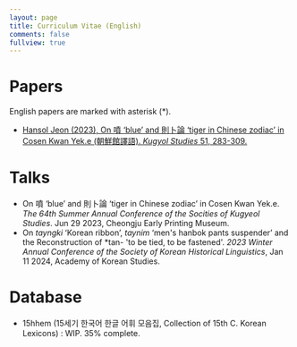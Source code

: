 ```yaml
---
layout: page
title: Curriculum Vitae (English)
comments: false
fullview: true
---
```

# Papers
English papers are marked with asterisk (\*).
- [Hansol Jeon (2023), On 噴 ‘blue’ and 則卜論 ‘tiger in Chinese zodiac’ in Cosen Kwan Yek.e (朝鮮館譯語). *Kugyol Studies* 51, 283-309.](http://journal.kstudy.com/service-journal/view.asp?code=YqldZWtoSqVtJTNEM9EkMCUmN/B%20Z%20xLJTNEVHJpZSUmNbNj2bRU4XB/JTNEMCUmNal71a3U4XB/JTNESoxS&clientKey=2100&curPage=1&pageScale=10&searchType=1&totCate=&totText=&pubKey=10007&pubYear=2023&pubVN=51@0&detailKEYN=4039242)

# Talks
- On 噴 ‘blue’ and 則卜論 ‘tiger in Chinese zodiac’ in Cosen Kwan Yek.e. *The 64th Summer Annual Conference of the Socities of Kugyeol Studies*. Jun 29 2023, Cheongju Early Printing Museum.
- On *tayngki* ‘Korean ribbon’, *taynim* ‘men's hanbok pants suspender’ and the Reconstruction of \*tan- 'to be tied, to be fastened'. *2023 Winter Annual Conference of the Society of Korean Historical Linguistics*, Jan 11 2024, Academy of Korean Studies.

# Database
- 15hhem (15세기 한국어 한글 어휘 모음집, Collection of 15th C. Korean Lexicons) : WIP. 35% complete.
